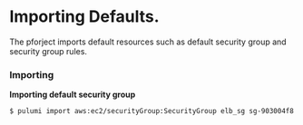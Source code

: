 # Importing Defaults.

The pforject imports default resources such as default security group and security group rules.

### Importing

**Importing default security group**

```
$ pulumi import aws:ec2/securityGroup:SecurityGroup elb_sg sg-903004f8
```
